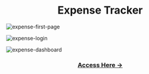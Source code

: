 <h1 align="center"> Expense Tracker </h1>

![expense-first-page](https://github.com/user-attachments/assets/579fc3e8-469a-4e4a-b922-1698bd419f59)

![expense-login](https://github.com/user-attachments/assets/70621905-a170-4030-8e80-6d091462bf94)

![expense-dashboard](https://github.com/user-attachments/assets/165077a8-f5a8-47b4-89a4-9a1acb62ad90)

<h3 align="center"> <a href="https://vinoddhaware.github.io/expense-tracker/"> Access Here ->  </a> </h3>
